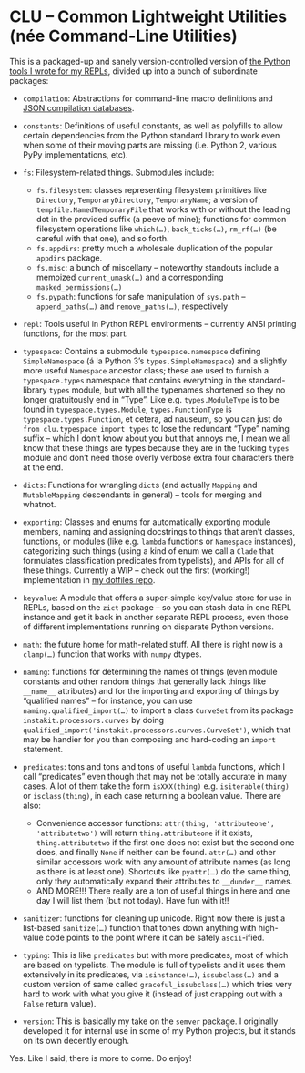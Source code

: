 CLU – Common Lightweight Utilities (née Command-Line Utilities)
==================================================

This is a packaged-up and sanely version-controlled version of [the Python tools I wrote for my REPLs](https://github.com/fish2000/homage/blob/master/.script-bin/replutilities.py), divided up into
a bunch of subordinate packages:

* `compilation`: Abstractions for command-line macro definitions and [JSON compilation databases](https://clang.llvm.org/docs/JSONCompilationDatabase.html).

* `constants`: Definitions of useful constants, as well as polyfills to allow certain dependencies from the Python standard library to work even when some of their moving parts are missing (i.e. Python 2, various PyPy implementations, etc).

* `fs`: Filesystem-related things. Submodules include:
    * `fs.filesystem`: classes representing filesystem primitives like `Directory`, `TemporaryDirectory`,
        `TemporaryName`; a version of `tempfile.NamedTemporaryFile` that works with or without the leading dot
        in the provided suffix (a peeve of mine); functions for common filesystem operations like `which(…)`, 
        `back_ticks(…)`, `rm_rf(…)` (be careful with that one), and so forth.
    * `fs.appdirs`: pretty much a wholesale duplication of the popular `appdirs` package.
    * `fs.misc`: a bunch of miscellany – noteworthy standouts include a memoized `current_umask(…)`
        and a corresponding `masked_permissions(…)`
    * `fs.pypath`: functions for safe manipulation of `sys.path` – `append_paths(…)` and `remove_paths(…)`,
        respectively
* `repl`: Tools useful in Python REPL environments – currently ANSI printing functions, for the most part.

* `typespace`: Contains a submodule `typespace.namespace` defining `SimpleNamespace` (á la Python 3’s `types.SimpleNamespace`) and a slightly more useful `Namespace` ancestor class; these are used to furnish a `typespace.types` namespace that contains everything in  the standard-library `types` module, but with all the typenames shortened so they no longer gratuitously end in “Type”. Like e.g. `types.ModuleType` is  to be found in `typespace.types.Module`, `types.FunctionType` is `typespace.types.Function`, et cetera, ad nauseum, so you can just do `from clu.typespace import types` to lose the redundant “Type” naming suffix – which I don’t know about you but that annoys me, I mean we all know that these things are types because they are in the fucking `types` module and don’t need those overly verbose extra four characters there at the end.

* `dicts`: Functions for wrangling `dict`s (and actually `Mapping` and `MutableMapping` descendants in general) – tools for merging and whatnot.

* `exporting`: Classes and enums for automatically exporting module members, naming and assigning docstrings to things that aren’t classes, functions, or modules (like e.g. `lambda` functions or `Namespace` instances), categorizing such things (using a kind of enum we call a `Clade` that formulates classification predicates from typelists), and APIs for all of these things. Currently a WIP – check out the first (working!) implementation in [my dotfiles repo](https://github.com/fish2000/homage/blob/master/.script-bin/replutilities.py).

* `keyvalue`: A module that offers a super-simple key/value store for use in REPLs, based on the `zict` package – so you can stash data in one REPL instance and get it back in another separate REPL process, even those of different implementations running on disparate Python versions.

* `math`: the future home for math-related stuff. All there is right now is a `clamp(…)` function that works with `numpy` dtypes.

* `naming`: functions for determining the names of things (even module constants and other random things that generally lack things like `__name__` attributes) and for the importing and exporting of things by “qualified names” – for instance, you can use `naming.qualified_import(…)` to import a class `CurveSet` from its package `instakit.processors.curves` by doing `qualified_import('instakit.processors.curves.CurveSet')`, which that may be handier for you than composing and hard-coding an `import` statement.

* `predicates`: tons and tons and tons of useful `lambda` functions, which I call “predicates” even though that may not be totally accurate in many cases. A lot of them take the form `isXXX(thing)` e.g. `isiterable(thing)` or `isclass(thing)`, in each case returning a boolean value. There are also:
    * Convenience accessor functions: `attr(thing, 'attributeone', 'attributetwo')` will return `thing.attributeone` if it exists, `thing.attributetwo` if the first one does not exist but the second one does, and finally `None` if neither can be found. `attr(…)` and other similar accessors work with any amount of attribute names (as long as there is at least one). Shortcuts like `pyattr(…)` do the same
    thing, only they automatically expand their attributes to `__dunder__` names.
    * AND MORE!!! There really are a ton of useful things in here and one day I will list them (but not today). Have fun with it!!

* `sanitizer`: functions for cleaning up unicode. Right now there is just a list-based `sanitize(…)` function that tones down anything with high-value code points to the point where it can be safely `ascii`-ified. 

* `typing`: This is like `predicates` but with more predicates, most of which are based on typelists. The module is full of typelists and it uses them extensively in its predicates, via `isinstance(…)`, `issubclass(…)` and a custom version of same called `graceful_issubclass(…)` which tries very hard to work with what you give it (instead of just crapping out with a `False` return value). 

* `version`: This is basically my take on the `semver` package. I originally developed it for internal use in some of my Python projects, but it stands on its own decently enough. 

Yes. Like I said, there is more to come. Do enjoy!

